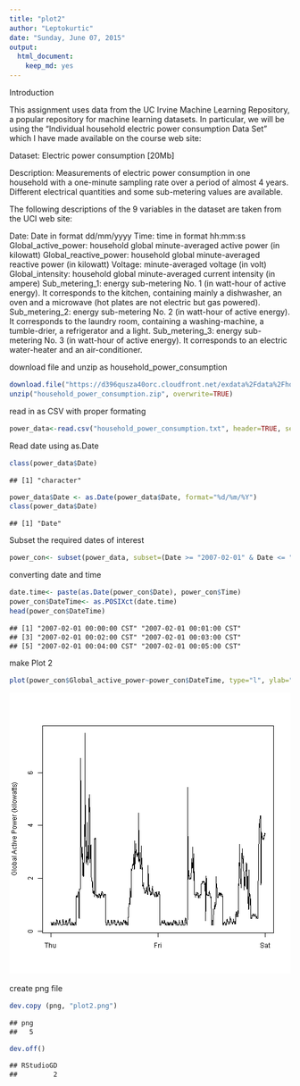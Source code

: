 ```yaml
---
title: "plot2"
author: "Leptokurtic"
date: "Sunday, June 07, 2015"
output:
  html_document:
    keep_md: yes
---
```

Introduction

This assignment uses data from the UC Irvine Machine Learning Repository, a popular repository for machine learning datasets. In particular, we will be using the “Individual household electric power consumption Data Set” which I have made available on the course web site:

Dataset: Electric power consumption [20Mb]

Description: Measurements of electric power consumption in one household with a one-minute sampling rate over a period of almost 4 years. Different electrical quantities and some sub-metering values are available.

The following descriptions of the 9 variables in the dataset are taken from the UCI web site:

Date: Date in format dd/mm/yyyy
Time: time in format hh:mm:ss
Global_active_power: household global minute-averaged active power (in kilowatt)
Global_reactive_power: household global minute-averaged reactive power (in kilowatt)
Voltage: minute-averaged voltage (in volt)
Global_intensity: household global minute-averaged current intensity (in ampere)
Sub_metering_1: energy sub-metering No. 1 (in watt-hour of active energy). It corresponds to the kitchen, containing mainly a dishwasher, an oven and a microwave (hot plates are not electric but gas powered).
Sub_metering_2: energy sub-metering No. 2 (in watt-hour of active energy). It corresponds to the laundry room, containing a washing-machine, a tumble-drier, a refrigerator and a light.
Sub_metering_3: energy sub-metering No. 3 (in watt-hour of active energy). It corresponds to an electric water-heater and an air-conditioner.




download file and unzip as household_power_consumption

```r
download.file("https://d396qusza40orc.cloudfront.net/exdata%2Fdata%2Fhousehold_power_consumption.zip", "household_power_consumption.zip")
unzip("household_power_consumption.zip", overwrite=TRUE)
```


read in as CSV with proper formating 

```r
power_data<-read.csv("household_power_consumption.txt", header=TRUE, sep=';', na.strings="?", nrows=2075259, check.names=FALSE, stringsAsFactors=FALSE, comment.char="", quote='\"')
```


Read date using as.Date


```r
class(power_data$Date)
```

```
## [1] "character"
```

```r
power_data$Date <- as.Date(power_data$Date, format="%d/%m/%Y")
class(power_data$Date)
```

```
## [1] "Date"
```

Subset the required dates of interest

```r
power_con<- subset(power_data, subset=(Date >= "2007-02-01" & Date <= "2007-02-02"))
```


converting date and time


```r
date.time<- paste(as.Date(power_con$Date), power_con$Time)
power_con$DateTime<- as.POSIXct(date.time)
head(power_con$DateTime)
```

```
## [1] "2007-02-01 00:00:00 CST" "2007-02-01 00:01:00 CST"
## [3] "2007-02-01 00:02:00 CST" "2007-02-01 00:03:00 CST"
## [5] "2007-02-01 00:04:00 CST" "2007-02-01 00:05:00 CST"
```

make Plot 2

```r
plot(power_con$Global_active_power~power_con$DateTime, type="l", ylab="Global Active Power (kilowatts)", xlab="")
```

![plot of chunk plot2](figure/plot2-1.png) 

create png file

```r
dev.copy (png, "plot2.png")
```

```
## png 
##   5
```

```r
dev.off()
```

```
## RStudioGD 
##         2
```

